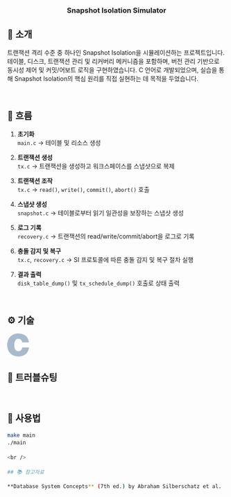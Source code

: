 <div align="center">

### Snapshot Isolation Simulator

</div>

## 📝 소개

트랜잭션 격리 수준 중 하나인 Snapshot Isolation을 시뮬레이션하는 프로젝트입니다. 테이블, 디스크, 트랜잭션 관리 및 리커버리 메커니즘을 포함하며, 버전 관리 기반으로 동시성 제어 및 커밋/어보트 로직을 구현하였습니다. C 언어로 개발되었으며, 실습을 통해 Snapshot Isolation의 핵심 원리를 직접 실현하는 데 목적을 두었습니다.

<br />

## 🌊 흐름

1. **초기화**  
   `main.c` → 테이블 및 리소스 생성

2. **트랜잭션 생성**  
   `tx.c` → 트랜잭션을 생성하고 워크스페이스를 스냅샷으로 복제

3. **트랜잭션 조작**  
   `tx.c` → `read()`, `write()`, `commit()`, `abort()` 호출

4. **스냅샷 생성**  
   `snapshot.c` → 테이블로부터 읽기 일관성을 보장하는 스냅샷 생성

5. **로그 기록**  
   `recovery.c` → 트랜잭션의 read/write/commit/abort을 로그로 기록

6. **충돌 감지 및 복구**  
   `tx.c`, `recovery.c` → SI 프로토콜에 따른 충돌 감지 및 복구 절차 실행

7. **결과 출력**  
   `disk_table_dump()` 및 `tx_schedule_dump()` 호출로 상태 출력

<br />

## ⚙ 기술

<img src="./images/c.png" alt="C Language" width="50"/>

<br />

## 🐛 트러블슈팅

<br />

## 🚀 사용법

```bash
make main
./main

<br />

## 📚 참고자료

**Database System Concepts** (7th ed.) by Abraham Silberschatz et al.
```

